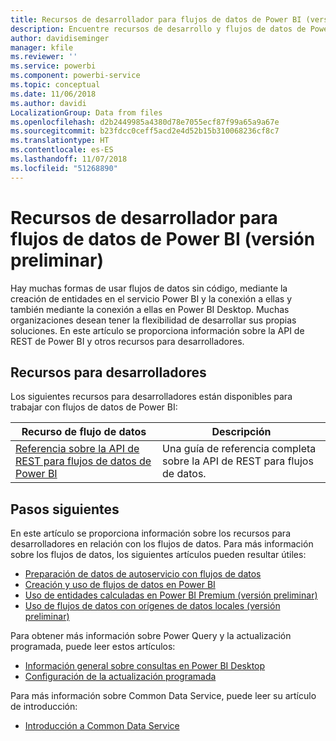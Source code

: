 ```yaml
---
title: Recursos de desarrollador para flujos de datos de Power BI (versión preliminar)
description: Encuentre recursos de desarrollo y flujos de datos de Power BI.
author: davidiseminger
manager: kfile
ms.reviewer: ''
ms.service: powerbi
ms.component: powerbi-service
ms.topic: conceptual
ms.date: 11/06/2018
ms.author: davidi
LocalizationGroup: Data from files
ms.openlocfilehash: d2b2449985a4380d78e7055ecf87f99a65a9a67e
ms.sourcegitcommit: b23fdcc0ceff5acd2e4d52b15b310068236cf8c7
ms.translationtype: HT
ms.contentlocale: es-ES
ms.lasthandoff: 11/07/2018
ms.locfileid: "51268890"
---
```

# <a name="developer-resources-for-power-bi-dataflows-preview"></a>Recursos de desarrollador para flujos de datos de Power BI (versión preliminar)

Hay muchas formas de usar flujos de datos sin código, mediante la creación de entidades en el servicio Power BI y la conexión a ellas y también mediante la conexión a ellas en Power BI Desktop. Muchas organizaciones desean tener la flexibilidad de desarrollar sus propias soluciones. En este artículo se proporciona información sobre la API de REST de Power BI y otros recursos para desarrolladores.


## <a name="developer-resources"></a>Recursos para desarrolladores

Los siguientes recursos para desarrolladores están disponibles para trabajar con flujos de datos de Power BI:


| Recurso de flujo de datos | Descripción |
| --- | --- |
| [Referencia sobre la API de REST para flujos de datos de Power BI](http://download.microsoft.com/download/5/4/0/540DAA5B-6760-4BDF-A089-8C3DBA8BB4DD/Power%20BI%20dataflow%20REST%20API%20reference.docx)    | Una guía de referencia completa sobre la API de REST para flujos de datos.|


## <a name="next-steps"></a>Pasos siguientes

En este artículo se proporciona información sobre los recursos para desarrolladores en relación con los flujos de datos. Para más información sobre los flujos de datos, los siguientes artículos pueden resultar útiles:

* [Preparación de datos de autoservicio con flujos de datos](service-dataflows-overview.md)
* [Creación y uso de flujos de datos en Power BI](service-dataflows-create-use.md)
* [Uso de entidades calculadas en Power BI Premium (versión preliminar)](service-dataflows-computed-entities-premium.md)
* [Uso de flujos de datos con orígenes de datos locales (versión preliminar)](service-dataflows-on-premises-gateways.md)

Para obtener más información sobre Power Query y la actualización programada, puede leer estos artículos:
* [Información general sobre consultas en Power BI Desktop](desktop-query-overview.md)
* [Configuración de la actualización programada](refresh-scheduled-refresh.md)

Para más información sobre Common Data Service, puede leer su artículo de introducción:
* [Introducción a Common Data Service](https://docs.microsoft.com/powerapps/common-data-model/overview)

